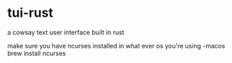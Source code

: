 # tui-rust
a cowsay text user interface built in rust

make sure you have ncurses installed in what ever os you're using
-macos brew install ncurses
